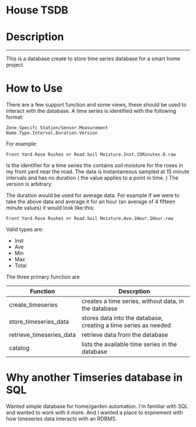 # House TSDB


# Description
-----------

This is a database create to store time series database for a smart home project.


# How to Use


There are a few support function and some views, these should be used to interact with the database.
A time series is identified with the following format:

	Zone.Specifc Station/Sensor.Measurement Name.Type.Interval.Duration.Version

For example:

	Front Yard.Rose Rushes nr Road.Soil Moisture.Inst.15Minutes.0.raw

Is the identifier for a time series the contains soil moisture for the roses in my front yard near the road. The data is Instantaneous sampled at 15 minute intervals and has no duration ( the value applies to a point in time. ) The version is arbitrary.

The duration would be used for average data. For example if we were to take the above data and average it for an hour (an average of 4 fifteen minute values) it would look like this:

	Front Yard.Rose Rushes nr Road.Soil Moisture.Ave.1Hour.1Hour.raw

Valid types are:
	
 - Inst
 - Ave
 - Min
 - Max
 - Total

The three primary function are 

| Function | Descrption |
| -------- | ---------- |
| create_timeseries | creates a time series, without data, in the database|
| store_timeseries_data| stores data into the database, creating a time series as needed |
| retrieve_timeseries_data| retrieve data from the database|
| catalog | lists the available time series in the database|


# Why another Timseries database in SQL

Wanted simple database for home/garden automation. I'm familiar with SQL and wanted to work with it more. 
And I wanted a place to expirement with how timeseries data interacts with an RDBMS.
